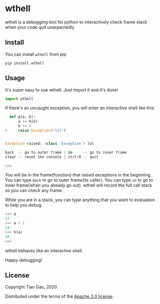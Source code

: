 # wthell

wthell is a debugging tool for python to interactively check frame stack when your code quit unexpectedly 

## Install

You can install ```wthell``` from pip

```
pip install wthell
```

## Usage

It's super easy to use wthell. Just import it and it's done!

```python
import wthell
```

If there's an uncaught exception, you will enter an interactive shell like this:

```python
  def g(a, b):
      a += h(a)
      b += 3
>     raise Exception("lol")


Exception raised: <class 'Exception'> lol

back  -- go to outer frame | in     -- go to inner frame
clear -- reset the console | ctrl+D -- quit

>>> 
```

You will be in the frame(function) that raised exceptions in the beginning. You can type ```back``` to go to outer frame(its caller). 
You can type ```in``` to go to inner frame(when you already go out). wthell will record the full call stack so you can check any
frame. 

While you are in a stack, you can type anything that you want to evaluation to help you debug.

```python
>>> a
13
>>> a + 1
14
>>> h(a)
16
>>> 
```

wthell behaves like an interactive shell. 

Happy debugging!

## License

Copyright Tian Gao, 2020.

Distributed under the terms of the [Apache 2.0 license](https://github.com/gaogaotiantian/wthell/blob/master/LICENSE).